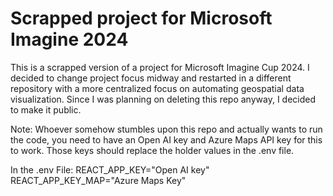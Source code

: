 # Scrapped project for Microsoft Imagine 2024

This is a scrapped version of a project for Microsoft Imagine Cup 2024. I decided to change project focus midway and restarted in a different repository with a more centralized focus on automating geospatial data visualization. Since I was planning on deleting this repo anyway, I decided to make it public. 

Note: Whoever somehow stumbles upon this repo and actually wants to run the code, you need to have an Open AI key and Azure Maps API key for this to work. Those keys should replace the holder values in the .env file. 

In the .env File:
REACT_APP_KEY="Open AI key"
REACT_APP_KEY_MAP="Azure Maps Key"
